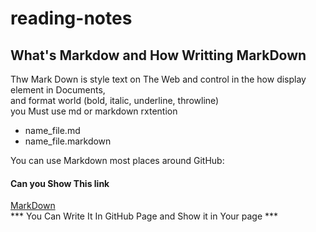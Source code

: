 # reading-notes
## What's Markdow and How Writting MarkDown
Thw Mark Down is style text on The Web and control in the how display element in Documents,<br>
and format world (bold, italic, underline, throwline)<br>
you Must use md or markdown rxtention
* name_file.md
* name_file.markdown


You can use Markdown most places around GitHub:
#### Can you Show This link
[MarkDown](https://medium.com/markdown-monster-blog/getting-images-into-markdown-documents-and-weblog-posts-with-markdown-monster-9ec6f353d8ec)<br>
*** You Can Write It In GitHub Page and Show it in Your page ***
